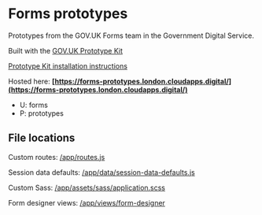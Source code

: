 # Forms prototypes

Prototypes from the GOV.UK Forms team in the Government Digital Service.

Built with the [GOV.UK Prototype Kit](https://govuk-prototype-kit.herokuapp.com/docs)

[Prototype Kit installation instructions](https://govuk-prototype-kit.herokuapp.com/docs/install)

Hosted here: **[https://forms-prototypes.london.cloudapps.digital/](https://forms-prototypes.london.cloudapps.digital/)**

- U: forms
- P: prototypes

## File locations

Custom routes: [/app/routes.js](https://github.com/alphagov/forms-prototypes/blob/main/app/routes.js)

Session data defaults: [/app/data/session-data-defaults.js](https://github.com/alphagov/forms-prototypes/blob/main/app/data/session-data-defaults.js)

Custom Sass: [/app/assets/sass/application.scss](https://github.com/alphagov/forms-prototypes/blob/main/app/assets/sass/application.scss)

Form designer views: [/app/views/form-designer](https://github.com/alphagov/forms-prototypes/tree/main/app/views/form-designer)
